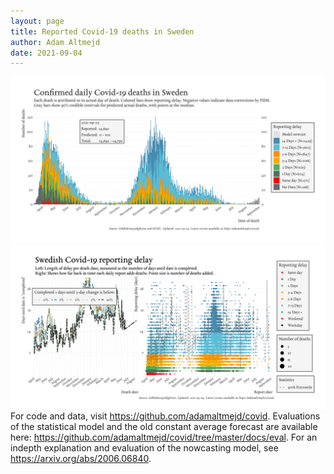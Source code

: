 ```yaml
---
layout: page
title: Reported Covid-19 deaths in Sweden
author: Adam Altmejd
date: 2021-09-04
---
```


![Graph of Swedish Covid-19 deaths with reporting delay.](deaths_lag_sweden_2021-09-04.png "Swedish Covid-19 deaths.")
![Graph of Swedish Covid-19 reporting delay in daily deaths.](lag_trend_sweden_2021-09-04.png "Trend in Swedish Covid-19 mortality reporting delay.")
For code and data, visit <https://github.com/adamaltmejd/covid>.
Evaluations of the statistical model and the old constant average forecast are available here: <https://github.com/adamaltmejd/covid/tree/master/docs/eval>.
For an indepth explanation and evaluation of the nowcasting model, see <https://arxiv.org/abs/2006.06840>.
